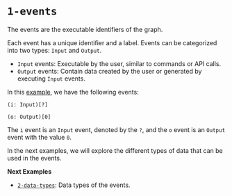 # `1-events`

The events are the executable identifiers of the graph.

Each event has a unique identifier and a label. Events can be categorized into two types: `Input` and `Output`.

- `Input` events: Executable by the user, similar to commands or API calls.
- `Output` events: Contain data created by the user or generated by executing `Input` events.

In this [example](main.tdcr), we have the following events:
```
(i: Input)[?]

(o: Output)[0]
```

The `i` event is an `Input` event, denoted by the `?`, and the `o` event is an `Output` event with the value `0`.

In the next examples, we will explore the different types of data that can be used in the events.

**Next Examples**

- [`2-data-types`](../2-data-types/README.md): Data types of the events.
